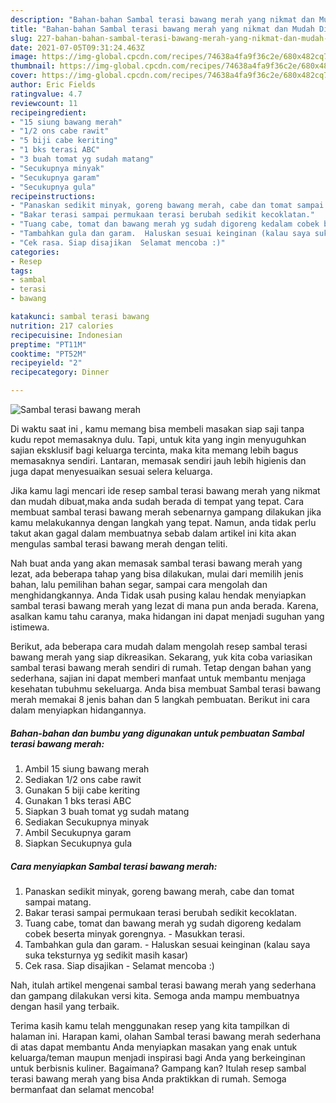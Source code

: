 ```yaml
---
description: "Bahan-bahan Sambal terasi bawang merah yang nikmat dan Mudah Dibuat"
title: "Bahan-bahan Sambal terasi bawang merah yang nikmat dan Mudah Dibuat"
slug: 227-bahan-bahan-sambal-terasi-bawang-merah-yang-nikmat-dan-mudah-dibuat
date: 2021-07-05T09:31:24.463Z
image: https://img-global.cpcdn.com/recipes/74638a4fa9f36c2e/680x482cq70/sambal-terasi-bawang-merah-foto-resep-utama.jpg
thumbnail: https://img-global.cpcdn.com/recipes/74638a4fa9f36c2e/680x482cq70/sambal-terasi-bawang-merah-foto-resep-utama.jpg
cover: https://img-global.cpcdn.com/recipes/74638a4fa9f36c2e/680x482cq70/sambal-terasi-bawang-merah-foto-resep-utama.jpg
author: Eric Fields
ratingvalue: 4.7
reviewcount: 11
recipeingredient:
- "15 siung bawang merah"
- "1/2 ons cabe rawit"
- "5 biji cabe keriting"
- "1 bks terasi ABC"
- "3 buah tomat yg sudah matang"
- "Secukupnya minyak"
- "Secukupnya garam"
- "Secukupnya gula"
recipeinstructions:
- "Panaskan sedikit minyak, goreng bawang merah, cabe dan tomat sampai matang."
- "Bakar terasi sampai permukaan terasi berubah sedikit kecoklatan."
- "Tuang cabe, tomat dan bawang merah yg sudah digoreng kedalam cobek beserta minyak gorengnya.  Masukkan terasi."
- "Tambahkan gula dan garam.  Haluskan sesuai keinginan (kalau saya suka teksturnya yg sedikit masih kasar)"
- "Cek rasa. Siap disajikan  Selamat mencoba :)"
categories:
- Resep
tags:
- sambal
- terasi
- bawang

katakunci: sambal terasi bawang 
nutrition: 217 calories
recipecuisine: Indonesian
preptime: "PT11M"
cooktime: "PT52M"
recipeyield: "2"
recipecategory: Dinner

---
```



![Sambal terasi bawang merah](https://img-global.cpcdn.com/recipes/74638a4fa9f36c2e/680x482cq70/sambal-terasi-bawang-merah-foto-resep-utama.jpg)

Di waktu  saat ini , kamu memang bisa membeli masakan siap saji tanpa kudu repot memasaknya dulu. Tapi, untuk kita yang ingin menyuguhkan sajian eksklusif bagi keluarga tercinta, maka kita memang lebih bagus memasaknya sendiri. Lantaran, memasak sendiri jauh lebih higienis dan juga dapat menyesuaikan sesuai selera keluarga.

Jika kamu lagi mencari ide resep sambal terasi bawang merah yang nikmat dan mudah dibuat,maka anda sudah berada di tempat yang tepat. Cara membuat sambal terasi bawang merah  sebenarnya gampang dilakukan jika kamu melakukannya dengan langkah yang tepat. Namun, anda tidak perlu takut akan gagal dalam membuatnya 
sebab dalam artikel ini kita akan mengulas sambal terasi bawang merah dengan teliti.  



Nah buat anda yang akan memasak sambal terasi bawang merah yang lezat, ada beberapa tahap yang bisa dilakukan, mulai dari memilih jenis bahan, lalu pemilihan bahan segar, sampai cara mengolah dan menghidangkannya. Anda Tidak usah pusing kalau hendak menyiapkan sambal terasi bawang merah yang lezat di mana pun anda berada. Karena, asalkan kamu  tahu caranya, maka hidangan ini dapat menjadi suguhan yang istimewa.

Berikut, ada beberapa cara mudah dalam mengolah resep sambal terasi bawang merah yang siap dikreasikan. Sekarang, yuk kita coba variasikan sambal terasi bawang merah sendiri di rumah. Tetap dengan bahan yang sederhana, sajian ini dapat memberi manfaat untuk membantu menjaga kesehatan tubuhmu sekeluarga. Anda bisa membuat Sambal terasi bawang merah memakai 8 jenis bahan dan 5 langkah pembuatan. Berikut ini cara dalam menyiapkan hidangannya.

<!--inarticleads1-->

##### Bahan-bahan dan bumbu yang digunakan untuk pembuatan Sambal terasi bawang merah:

1. Ambil 15 siung bawang merah
1. Sediakan 1/2 ons cabe rawit
1. Gunakan 5 biji cabe keriting
1. Gunakan 1 bks terasi ABC
1. Siapkan 3 buah tomat yg sudah matang
1. Sediakan Secukupnya minyak
1. Ambil Secukupnya garam
1. Siapkan Secukupnya gula




<!--inarticleads2-->

##### Cara menyiapkan Sambal terasi bawang merah:

1. Panaskan sedikit minyak, goreng bawang merah, cabe dan tomat sampai matang.
1. Bakar terasi sampai permukaan terasi berubah sedikit kecoklatan.
1. Tuang cabe, tomat dan bawang merah yg sudah digoreng kedalam cobek beserta minyak gorengnya.  - Masukkan terasi.
1. Tambahkan gula dan garam.  - Haluskan sesuai keinginan (kalau saya suka teksturnya yg sedikit masih kasar)
1. Cek rasa. Siap disajikan  - Selamat mencoba :)




Nah, itulah artikel mengenai  sambal terasi bawang merah  yang sederhana dan gampang dilakukan versi kita. Semoga anda mampu membuatnya dengan hasil yang terbaik. 

Terima kasih kamu telah menggunakan resep yang kita tampilkan di halaman ini. Harapan kami, olahan  Sambal terasi bawang merah sederhana di atas dapat membantu Anda menyiapkan masakan yang enak untuk keluarga/teman maupun menjadi inspirasi bagi Anda yang berkeinginan untuk berbisnis kuliner. Bagaimana? Gampang kan? Itulah resep sambal terasi bawang merah yang bisa Anda praktikkan di rumah. Semoga bermanfaat dan selamat mencoba!

